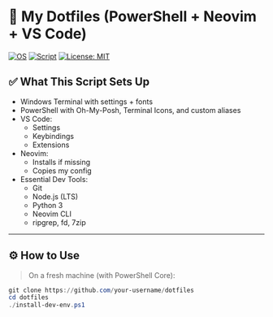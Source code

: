 # 🚀 My Dotfiles (PowerShell + Neovim + VS Code)

[![OS](https://img.shields.io/badge/Platform-Windows-blue)]()
[![Script](https://img.shields.io/badge/Script-PowerShell%207-lightgrey)]()
[![License: MIT](https://img.shields.io/badge/License-MIT-green.svg)]()

## ✅ What This Script Sets Up

- Windows Terminal with settings + fonts
- PowerShell with Oh-My-Posh, Terminal Icons, and custom aliases
- VS Code:
  - Settings
  - Keybindings
  - Extensions
- Neovim:
  - Installs if missing
  - Copies my config
- Essential Dev Tools:
  - Git
  - Node.js (LTS)
  - Python 3
  - Neovim CLI
  - ripgrep, fd, 7zip

---

## ⚙️ How to Use

> On a fresh machine (with PowerShell Core):

```powershell
git clone https://github.com/your-username/dotfiles
cd dotfiles
./install-dev-env.ps1
```
